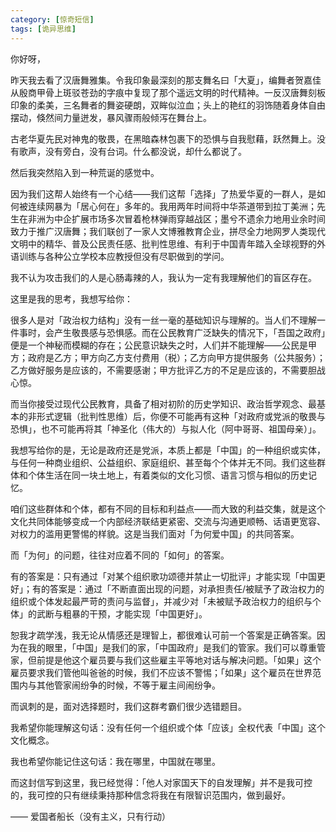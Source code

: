 ```yaml
---
category: [惊奇短信]
tags: [诡异思维]
---
```


你好呀，

昨天我去看了汉唐舞雅集。令我印象最深刻的那支舞名曰「大夏」，编舞者贺嘉佳从殷商甲骨上斑驳苍劲的字痕中复现了那个遥远文明的时代精神。一反汉唐舞刻板印象的柔美，三名舞者的舞姿硬朗，双眸似泣血；头上的艳红的羽饰随着身体自由摆动，倏然间力量迸发，暴风骤雨般倾泻在舞台上。

古老华夏先民对神鬼的敬畏，在黑暗森林包裹下的恐惧与自我慰藉，跃然舞上。没有歌声，没有旁白，没有台词。什么都没说，却什么都说了。

然后我突然陷入到一种荒诞的感觉中。

因为我们这帮人始终有一个心结——我们这帮「选择」了热爱华夏的一群人，是如何被连续网暴为「居心何在」多年的。我用两年时间将中华茶道带到拉丁美洲；先生在非洲为中企扩展市场多次冒着枪林弹雨穿越战区；墨兮不遗余力地用业余时间致力于推广汉唐舞；我们联创了一家人文博雅教育企业，拼尽全力地网罗人类现代文明中的精华、普及公民责任感、批判性思维、有利于中国青年踏入全球视野的外语训练与各种公立学校本应教授但没有尽职做到的学问。

我不认为攻击我们的人是心肠毒辣的人，我认为一定有我理解他们的盲区存在。

这里是我的思考，我想写给你：

很多人是对「政治权力结构」没有一丝一毫的基础知识与理解的。当人们不理解一件事时，会产生敬畏感与恐惧感。而在公民教育广泛缺失的情况下，「吾国之政府」便是一个神秘而模糊的存在；公民意识缺失之时，人们并不能理解——公民是甲方；政府是乙方；甲方向乙方支付费用（税）；乙方向甲方提供服务（公共服务）；乙方做好服务是应该的，不需要感谢；甲方批评乙方的不足是应该的，不需要胆战心惊。

而当你接受过现代公民教育，具备了相对初阶的历史学知识、政治哲学观念、最基本的非形式逻辑（批判性思维）后，你便不可能再有这种「对政府或党派的敬畏与恐惧」，也不可能再将其「神圣化（伟大的）与拟人化（阿中哥哥、祖国母亲）」。

我想写给你的是，无论是政府还是党派，本质上都是「中国」的一种组织或实体，与任何一种商业组织、公益组织、家庭组织、甚至每个个体并无不同。我们这些群体和个体生活在同一块土地上，有着类似的文化习惯、语言习惯与相似的历史记忆。

咱们这些群体和个体，都有不同的目标和利益点——而大致的利益交集，就是这个文化共同体能够变成一个内部经济联结更紧密、交流与沟通更顺畅、话语更宽容、对权力的滥用更警惕的样貌。这是当我们面对「为何爱中国」的共同答案。

而「为何」的问题，往往对应着不同的「如何」的答案。

有的答案是：只有通过「对某个组织歌功颂德并禁止一切批评」才能实现「中国更好」；有的答案是：通过「不断直面出现的问题，对承担责任/被赋予了政治权力的组织或个体发起最严苛的责问与监督」，并减少对「未被赋予政治权力的组织与个体」的武断与粗暴的干预，才能实现「中国更好」。

恕我才疏学浅，我无论从情感还是理智上，都很难认可前一个答案是正确答案。因为在我的眼里，「中国」是我们的家，「中国政府」是我们的管家。我们可以尊重管家，但前提是他这个雇员要与我们这些雇主平等地对话与解决问题。「如果」这个雇员要求我们管他叫爸爸的时候，我们不应该不警惕；「如果」这个雇员在世界范围内与其他管家闹纷争的时候，不等于雇主间闹纷争。

而讽刺的是，面对选择题时，我们这群考霸们很少选错题目。

我希望你能理解这句话：没有任何一个组织或个体「应该」全权代表「中国」这个文化概念。

我也希望你能记住这句话：我在哪里，中国就在哪里。

而这封信写到这里，我已经觉得：「他人对家国天下的自发理解」并不是我可控的，我可控的只有继续秉持那种信念将我在有限智识范围内，做到最好。

—— 爱国者船长（没有主义，只有行动）
